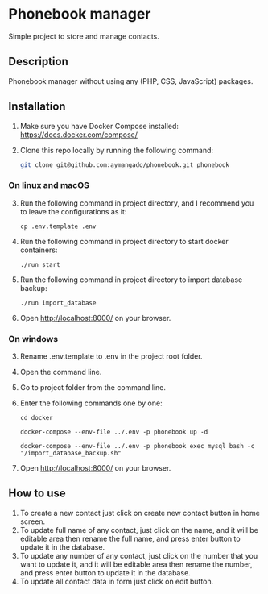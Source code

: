 # Phonebook manager

Simple project to store and manage contacts.

## Description

Phonebook manager without using any (PHP, CSS, JavaScript) packages.

## Installation


1. Make sure you have Docker Compose installed: https://docs.docker.com/compose/

2. Clone this repo locally by running the following command:
    ```sh    
    git clone git@github.com:aymangado/phonebook.git phonebook
    ```
### On linux and macOS

3. Run the following command in project directory, and I recommend you to leave the configurations as it:
   ```ssh
   cp .env.template .env
   ```
4. Run the following command in project directory to start docker containers:
   ```ssh
   ./run start
   ```
5. Run the following command in project directory to import database backup:
   ```ssh
   ./run import_database
   ```
6. Open [http://localhost:8000/](http://localhost:8000/) on your browser.


### On windows

3. Rename .env.template to .env in the project root folder.
4. Open the command line.
5. Go to project folder from the command line.
6. Enter the following commands one by one:
   ```ssh
   cd docker
   ```
   
   ```ssh
   docker-compose --env-file ../.env -p phonebook up -d
   ```
   
   ```ssh
   docker-compose --env-file ../.env -p phonebook exec mysql bash -c "/import_database_backup.sh"
   ```
7. Open [http://localhost:8000/](http://localhost:8000/) on your browser.

## How to use
1. To create a new contact just click on create new contact button in home screen.
2. To update full name of any contact, just click on the name, and it will be editable area then rename the full name, and press enter button to update it in the database.
3. To update any number of any contact, just click on the number that you want to update it, and it will be editable area then rename the number, and press enter button to update it in the database.
4. To update all contact data in form just click on edit button.